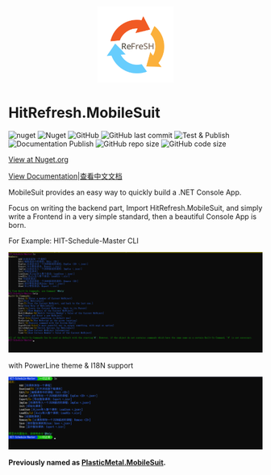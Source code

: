 <div  align=center>
    <img src="https://raw.githubusercontent.com/HIT-ReFreSH/MobileSuit/main/images/logo.png" width = 30% height = 30%  />
</div>

# HitRefresh.MobileSuit

![nuget](https://img.shields.io/nuget/v/HitRefresh.MobileSuit?style=flat-square) 
![Nuget](https://img.shields.io/nuget/dt/HitRefresh.MobileSuit?style=flat-square)
![GitHub](https://img.shields.io/github/license/HIT-ReFreSH/MobileSuit?style=flat-square)
![GitHub last commit](https://img.shields.io/github/last-commit/HIT-ReFreSH/MobileSuit?style=flat-square)
![Test & Publish](https://img.shields.io/github/actions/workflow/status/HIT-ReFreSH/MobileSuit/publish.yml?style=flat-square&label=Test%20%26%20Publish)
![Documentation Publish](https://img.shields.io/github/actions/workflow/status/HIT-ReFreSH/MobileSuit/docs.yml?style=flat-square&label=Documentation%20Publish)
![GitHub repo size](https://img.shields.io/github/repo-size/HIT-ReFreSH/MobileSuit?style=flat-square)
![GitHub code size](https://img.shields.io/github/languages/code-size/HIT-ReFreSH/MobileSuit?style=flat-square)


[View at Nuget.org](https://www.nuget.org/packages/HitRefresh.MobileSuit/)

[View Documentation](https://HIT-ReFreSH.github.io/MobileSuit/articles/intro.html)|[查看中文文档](https://HIT-ReFreSH.github.io/MobileSuit/articles/zh_Hans/intro.html)

MobileSuit provides an easy way to quickly build a .NET Console App.

Focus on writing the backend part, Import HitRefresh.MobileSuit, and simply write a Frontend in a very simple standard, then a beautiful Console App is born.

For Example: HIT-Schedule-Master CLI 

![MsRtExample-1](https://raw.githubusercontent.com/HIT-ReFreSH/MobileSuit/main/images/MsRtExample-1.png)

with PowerLine theme & I18N support

![MsRtExample-2](https://raw.githubusercontent.com/HIT-ReFreSH/MobileSuit/main/images/MsRtExample-2.png)

**Previously named as [PlasticMetal.MobileSuit](https://github.com/Plastic-Metal/MobileSuit).**